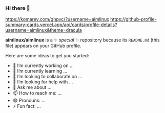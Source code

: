 ### Hi there 👋
https://komarev.com/ghpvc/?username=aimlinux
https://github-profile-summary-cards.vercel.app/api/cards/profile-details?username=aimlinux&theme=dracula


**aimlinux/aimlinux** is a ✨ _special_ ✨ repository because its `README.md` (this file) appears on your GitHub profile.

Here are some ideas to get you started:

- 🔭 I’m currently working on ...
- 🌱 I’m currently learning ...
- 👯 I’m looking to collaborate on ...
- 🤔 I’m looking for help with ...
- 💬 Ask me about ...
- 📫 How to reach me: ...
- 😄 Pronouns: ...
- ⚡ Fun fact: ...
